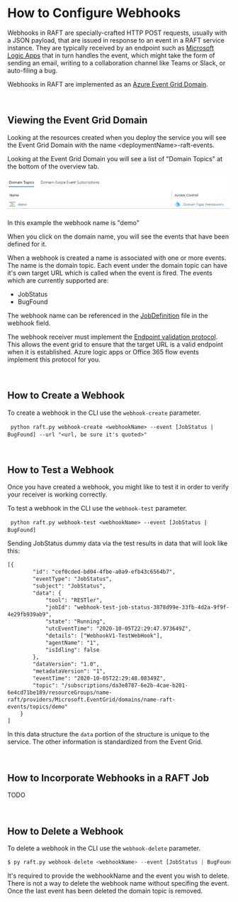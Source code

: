 # How to Configure Webhooks

Webhooks in RAFT are specially-crafted HTTP POST requests, usually with a JSON payload,
that are issued in response to an event in a RAFT service instance.   They are typically
received by an endpoint such as [Microsoft Logic Apps](https://azure.microsoft.com/en-us/services/logic-apps/)
 that in turn handles the event, which might take the form of sending an email, writing
to a collaboration channel like Teams or Slack, or auto-filing a bug.

Webhooks in RAFT are implemented as an
[Azure Event Grid Domain](https://docs.microsoft.com/en-us/azure/event-grid/event-domains). 

<br/>

## Viewing the Event Grid Domain

Looking at the resources created when you deploy the service you will see the Event Grid Domain with the name \<deploymentName\>-raft-events.

Looking at the Event Grid Domain you will see a list of "Domain Topics" at the bottom of the overview tab.

![](images/webhook_demo.jpg)

In this example the webhook name is "demo"

When you click on the domain name, you will see the events that have been defined for it. 

When a webhook is created a name is associated with one or more events. The name is the domain topic. Each event under the domain topic
can have it's own target URL which is called when the event is fired. The events which are currently supported are:

* JobStatus
* BugFound

The webhook name can be referenced in the [JobDefinition](../schema/jobdefinition.md) file in the webhook field. 

The webhook receiver must implement the [Endpoint validation protocol](https://docs.microsoft.com/en-us/azure/event-grid/webhook-event-delivery).
This allows the event grid to ensure that the target URL is a valid endpoint when it is established. Azure logic apps or Office 365
flow events implement this protocol for you.

<br/>

## How to Create a Webhook

To create a webhook in the CLI use the `webhook-create` parameter.

` python raft.py webhook-create <webhookName> --event [JobStatus | BugFound] --url "<url, be sure it's quoted>"`


<br/>

## How to Test a Webhook

Once you have created a webhook, you might like to test it in order to verify your receiver is working correctly.

To test a webhook in the CLI use the `webhook-test` parameter.

` python raft.py webhook-test <webhookName> --event [JobStatus | BugFound]`

Sending JobStatus dummy data via the test results in data that will look like this:

```
[{
        "id": "cef0cded-bd04-4fbe-a0a9-efb43c6564b7",
        "eventType": "JobStatus",
        "subject": "JobStatus",
        "data": {
            "tool": "RESTler",
            "jobId": "webhook-test-job-status-3878d99e-33fb-4d2a-9f9f-4e29fb939ab9",
            "state": "Running",
            "utcEventTime": "2020-10-05T22:29:47.973649Z",
            "details": ["WebhookV1-TestWebHook"],
            "agentName": "1",
            "isIdling": false
        },
        "dataVersion": "1.0",
        "metadataVersion": "1",
        "eventTime": "2020-10-05T22:29:48.08349Z",
        "topic": "/subscriptions/da3e8787-6e2b-4cae-b201-6e4cd71be189/resourceGroups/name-raft/providers/Microsoft.EventGrid/domains/name-raft-events/topics/demo"
    }
]
```

In this data structure the `data` portion of the structure is unique to the service. The other information is standardized from the Event Grid.

<br/>

## How to Incorporate Webhooks in a RAFT Job

TODO

<br/>

## How to Delete a Webhook

To delete a webhook in the CLI use the `webhook-delete` parameter.

```python
$ py raft.py webhook-delete <webhookName> --event [JobStatus | BugFound]`
```

It's required to provide the webhookName and the event you wish to delete. There is
not a way to delete the webhook name without specifing the event. Once the last event
has been deleted the domain topic is removed.
